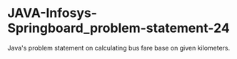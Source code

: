# JAVA-Infosys-Springboard_problem-statement-24
Java's problem statement on calculating bus fare base on given kilometers.
